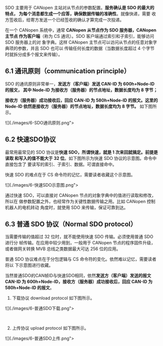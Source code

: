 SDO 主要用于 CANopen 主站对从节点的参数配置。**服务确认是 SDO 的最大的特点，
为每个消息都生成一个应答，确保数据传输的准确性**。就像快递，需要
收方签收后，给寄方发送一个已经签收的确认才算完成一次投递。

在一个 CANopen 系统中，通常 **CANopen 从节点作为 SDO 服务器，CANopen 主节点
作为客户端**（称为 CS 通讯）。SDO 客户端通过索引和子索引，能够访问 SDO 服务器上的对
象字典。这样 CANopen 主节点可以访问从节点的任意对象字典项的参数，并且 SDO 也可以
传输任何长度的数据（当数据长度超过 4 个字节时就拆分成多个报文来传输）。


## 6.1 通讯原则（communication principle）
SDO 的通讯原则非常单一，**发送方（客户端）发送 CAN-ID 为 600h+Node-ID 的报文，
其中 Node-ID 为接收方（服务器）的节点地址，数据长度均为 8 字节；**

**接收方（服务器）成功接收后，回应 CAN-ID 为 580h+Node-ID 的报文。这里的 Node-ID
依然是接收方（服务器）的节点地址，数据长度均为 8 字节。** 如下图所示。

![](./images/6-SDO通讯原则.png"></div>

## 6.2 快速SDO协议

最常用最常见的 SDO 协议是**快速 SDO，所谓快速，就是 1 次来回就搞定。前提是读取
和写入的值不能大于 32 位**。如下图所示为快速 SDO 协议的示意图。命令中直接包含了
要读写的索引、子索引、数据。可谓直接命中。

快速 SDO 的难点在于 CS 命令符的记忆，需要读者收藏这个示意图。

![](./images/6-快速SDO示意图.png"></div>

通过快速 SDO，可以直接对 CANopen 节点的对象字典中的值进行读取和修改，所以在
做参数配置之外，也经常作为关键性数据传输之用。比如 CANopen 控制机器人的电机转动
角度时，就使用 SDO 来传输，保证可靠到达。

##  6.3 普通 SDO 协议（Normal SDO protocol）

当需要传输的值超过 32 位时，就不能使用快速 SDO 传输。必须使用普通 SDO 进行分
帧传输。在应用中较少用到，一般用于 CANopen 节点的程序固件升级，或者做网关转换
MVB 总线之类数据最大可达 256 位的应用。

普通 SDO 协议难点在于分包逻辑与 CS 命令符的变化。依然难以记忆，需要读者将以
下示意图进行收藏。

当然普通SDO的CAN帧ID与快速SDO相同，依然**发送方（客户端）发送的报文CAN-ID
为 600h+Node-ID，接收方（服务器）成功接收后，回应 CAN-ID 为 580h+Node-ID 的报文**。

1. 下载协议 download protocol 如下图所示。

![](./images/6-普通SDO下载.png"></div>

<br/>

2. 上传协议 upload protocol 如下图所示。

![](./images/6-普通SDO上传.png"></div>

